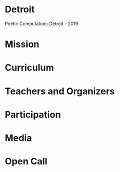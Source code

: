 # Detroit
Poetic Computation: Detroit - 2019 

# Mission

# Curriculum

# Teachers and Organizers 

# Participation

# Media

# Open Call